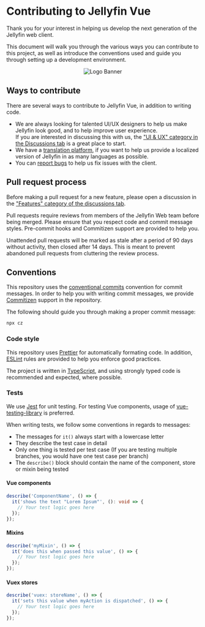 # Contributing to Jellyfin Vue

Thank you for your interest in helping us develop the next generation of the Jellyfin web client.

This document will walk you through the various ways you can contribute to this project, as well as introduce the conventions used and guide you through setting up a development environment.

<p align="center">
<img alt="Logo Banner" src="https://raw.githubusercontent.com/jellyfin/jellyfin-ux/master/branding/SVG/banner-logo-solid.svg?sanitize=true"/>
</p>

## Ways to contribute

There are several ways to contribute to Jellyfin Vue, in addition to writing code.

- We are always looking for talented UI/UX designers to help us make Jellyfin look good, and to help improve user experience.  
  If you are interested in discussing this with us, the ["UI & UX" category in the Discussions tab](https://github.com/jellyfin/jellyfin-vue/discussions?discussions_q=category%3A%22UI+%26+UX%22) is a great place to start.
- We have a [translation platform](https://translate.jellyfin.org/projects/jellyfin/jellyfin-vue/#translations), if you want to help us provide a localized version of Jellyfin in as many languages as possible.
- You can [report bugs](https://github.com/jellyfin/jellyfin-vue/issues/) to help us fix issues with the client.

## Pull request process

Before making a pull request for a new feature, please open a discussion in the ["Features" category of the discussions tab](https://github.com/jellyfin/jellyfin-vue/discussions?discussions_q=category%3AFeatures).

Pull requests require reviews from members of the Jellyfin Web team before being merged. Please ensure that you respect code and commit message styles. Pre-commit hooks and Commitizen support are provided to help you.

Unattended pull requests will be marked as stale after a period of 90 days without activity, then closed after 14 days. This is meant to prevent abandoned pull requests from cluttering the review process.

## Conventions

This repository uses the [conventional commits](https://www.conventionalcommits.org/en/v1.0.0/) convention for commit messages. In order to help you with writing commit messages, we provide [Commitizen](https://github.com/commitizen/cz-cli) support in the repository.

The following should guide you through making a proper commit message:

```bash
npx cz
```

### Code style

This repository uses [Prettier](https://prettier.io/) for automatically formating code. In addition, [ESLint](https://eslint.org/) rules are provided to help you enforce good practices.

The project is written in [TypeScript](typescriptlang.org/), and using strongly typed code is recommended and expected, where possible.

### Tests

We use [Jest](https://jestjs.io/) for unit testing. For testing Vue components, usage of [vue-testing-library](https://testing-library.com/docs/vue-testing-library/intro/) is preferred.

When writing tests, we follow some conventions in regards to messages:

- The messages for `it()` always start with a lowercase letter
- They describe the test case in detail
- Only one thing is tested per test case (If you are testing multiple branches, you would have one test case per branch)
- The `describe()` block should contain the name of the component, store or mixin being tested

#### Vue components

```typescript
describe('ComponentName', () => {
  it('shows the text "Lorem Ipsum"', (): void => {
    // Your test logic goes here
  });
});
```

#### Mixins

```typescript
describe('myMixin', () => {
  it('does this when passed this value', () => {
    // Your test logic goes here
  });
});
```

#### Vuex stores

```typescript
describe('vuex: storeName', () => {
  it('sets this value when myAction is dispatched', () => {
    // Your test logic goes here
  });
});
```

